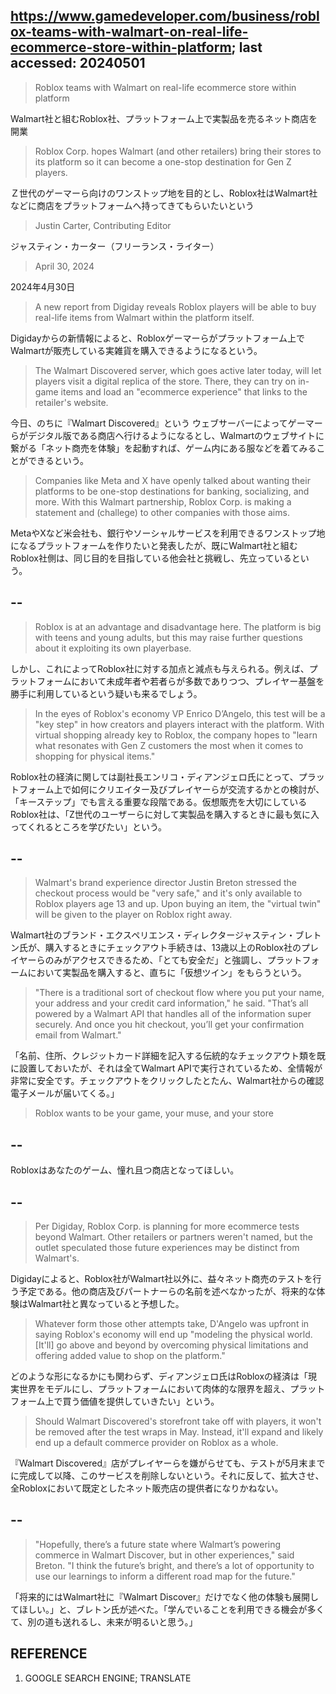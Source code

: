 ## https://www.gamedeveloper.com/business/roblox-teams-with-walmart-on-real-life-ecommerce-store-within-platform; last accessed: 20240501

> Roblox teams with Walmart on real-life ecommerce store within platform

Walmart社と組むRoblox社、プラットフォーム上で実製品を売るネット商店を開業

> Roblox Corp. hopes Walmart (and other retailers) bring their stores to its platform so it can become a one-stop destination for Gen Z players.

Ｚ世代のゲーマーら向けのワンストップ地を目的とし、Roblox社はWalmart社などに商店をプラットフォームへ持ってきてもらいたいという

> Justin Carter, Contributing Editor

ジャスティン・カーター（フリーランス・ライター）

> April 30, 2024

2024年4月30日

> A new report from Digiday reveals Roblox players will be able to buy real-life items from Walmart within the platform itself.

Digidayからの新情報によると、Robloxゲーマーらがプラットフォーム上でWalmartが販売している実雑貨を購入できるようになるという。

> The Walmart Discovered server, which goes active later today, will let players visit a digital replica of the store. There, they can try on in-game items and load an "ecommerce experience" that links to the retailer's website.

今日、のちに『Walmart Discovered』という ウェブサーバーによってゲーマーらがデジタル版である商店へ行けるようになるとし、Walmartのウェブサイトに繋がる「ネット商売を体験」を起動すれば、ゲーム内にある服などを着てみることができるという。

> Companies like Meta and X have openly talked about wanting their platforms to be one-stop destinations for banking, socializing, and more. With this Walmart partnership, Roblox Corp. is making a statement and (challege) to other companies with those aims.

MetaやXなど米会社も、銀行やソーシャルサービスを利用できるワンストップ地になるプラットフォームを作りたいと発表したが、既にWalmart社と組むRoblox社側は、同じ目的を目指している他会社と挑戦し、先立っているという。

## --

> Roblox is at an advantage and disadvantage here. The platform is big with teens and young adults, but this may raise further questions about it exploiting its own playerbase.

しかし、これによってRoblox社に対する加点と減点も与えられる。例えば、プラットフォームにおいて未成年者や若者らが多数でありつつ、プレイヤー基盤を勝手に利用しているという疑いも来るでしょう。

> In the eyes of Roblox's economy VP Enrico D’Angelo, this test will be a "key step" in how creators and players interact with the platform. With virtual shopping already key to Roblox, the company hopes to "learn what resonates with Gen Z customers the most when it comes to shopping for physical items."

Roblox社の経済に関しては副社長エンリコ・ディアンジェロ氏にとって、プラットフォーム上で如何にクリエイター及びプレイヤーらが交流するかとの検討が、「キーステップ」でも言える重要な段階である。仮想販売を大切にしているRoblox社は、「Z世代のユーザーらに対して実製品を購入するときに最も気に入ってくれるところを学びたい」という。

## --

> Walmart's brand experience director Justin Breton stressed the checkout process would be "very safe," and it's only available to Roblox players age 13 and up. Upon buying an item, the "virtual twin" will be given to the player on Roblox right away.

Walmart社のブランド・エクスペリエンス・ディレクタージャスティン・ブレトン氏が、購入するときにチェックアウト手続きは、13歳以上のRoblox社のプレイヤーらのみがアクセスできるため、「とても安全だ」と強調し、プラットフォームにおいて実製品を購入すると、直ちに「仮想ツイン」をもらうという。

> "There is a traditional sort of checkout flow where you put your name, your address and your credit card information," he said. "That’s all powered by a Walmart API that handles all of the information super securely. And once you hit checkout, you’ll get your confirmation email from Walmart."

「名前、住所、クレジットカード詳細を記入する伝統的なチェックアウト類を既に設置しておいたが、それは全てWalmart APIで実行されているため、全情報が非常に安全です。チェックアウトをクリックしたとたん、Walmart社からの確認電子メールが届いてくる。」

> Roblox wants to be your game, your muse, and your store

## --

Robloxはあなたのゲーム、憧れ且つ商店となってほしい。

## --

> Per Digiday, Roblox Corp. is planning for more ecommerce tests beyond Walmart. Other retailers or partners weren't named, but the outlet speculated those future experiences may be distinct from Walmart's.

Digidayによると、Roblox社がWalmart社以外に、益々ネット商売のテストを行う予定である。他の商店及びパートナーらの名前を述べなかったが、将来的な体験はWalmart社と異なっていると予想した。

> Whatever form those other attempts take, D'Angelo was upfront in saying Roblox's economy will end up "modeling the physical world. [It'll] go above and beyond by overcoming physical limitations and offering added value to shop on the platform."

どのような形になるかにも関わらず、ディアンジェロ氏はRobloxの経済は「現実世界をモデルにし、プラットフォームにおいて肉体的な限界を超え、プラットフォーム上で買う価値を提供していきたい」という。

> Should Walmart Discovered's storefront take off with players, it won't be removed after the test wraps in May. Instead, it'll expand and likely end up a default commerce provider on Roblox as a whole.

『Walmart Discovered』店がプレイヤーらを嫌がらせても、テストが5月末までに完成して以降、このサービスを削除しないという。それに反して、拡大させ、全Robloxにおいて既定としたネット販売店の提供者になりかねない。

## --

> "Hopefully, there’s a future state where Walmart’s powering commerce in Walmart Discover, but in other experiences," said Breton. "I think the future’s bright, and there’s a lot of opportunity to use our learnings to inform a different road map for the future."

「将来的にはWalmart社に『Walmart Discover』だけでなく他の体験も展開してほしい。」と、ブレトン氏が述べた。「学んでいることを利用できる機会が多くて、別の道も送れるし、未来が明るいと思う。」


## REFERENCE

1) GOOGLE SEARCH ENGINE; TRANSLATE

